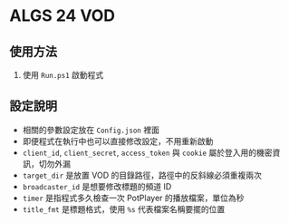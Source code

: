 # ALGS 24 VOD

## 使用方法
1. 使用 `Run.ps1` 啟動程式

## 設定說明
+ 相關的參數設定放在 `Config.json` 裡面
+ 即便程式在執行中也可以直接修改設定，不用重新啟動
+ `client_id`, `client_secret`, `access_token` 與 `cookie` 屬於登入用的機密資訊，切勿外漏
+ `target_dir` 是放置 VOD 的目錄路徑，路徑中的反斜線必須重複兩次
+ `broadcaster_id` 是想要修改標題的頻道 ID
+ `timer` 是指程式多久檢查一次 PotPlayer 的播放檔案，單位為秒
+ `title_fmt` 是標題格式，使用 `%s` 代表檔案名稱要擺的位置
